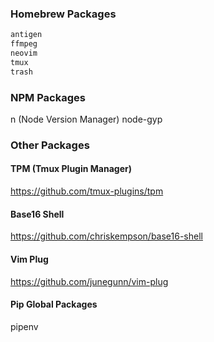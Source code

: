 ### Homebrew Packages

```sh
antigen
ffmpeg
neovim
tmux
trash
```

### NPM Packages

n (Node Version Manager)
node-gyp

### Other Packages

#### TPM (Tmux Plugin Manager)
https://github.com/tmux-plugins/tpm

#### Base16 Shell
https://github.com/chriskempson/base16-shell

#### Vim Plug
https://github.com/junegunn/vim-plug

#### Pip Global Packages

pipenv

